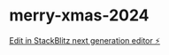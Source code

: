 # merry-xmas-2024

[Edit in StackBlitz next generation editor ⚡️](https://stackblitz.com/~/github.com/petr7555/merry-xmas-2024)